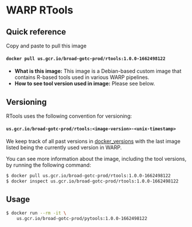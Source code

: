 # WARP RTools

## Quick reference

Copy and paste to pull this image

#### `docker pull us.gcr.io/broad-gotc-prod/rtools:1.0.0-1662498122`

- __What is this image:__ This image is a Debian-based custom image that contains R-based tools used in various WARP pipelines.
- __How to see tool version used in image:__ Please see below.

## Versioning

RTools uses the following convention for versioning:

#### `us.gcr.io/broad-gotc-prod/rtools:<image-version>-<unix-timestamp>`


We keep track of all past versions in [docker_versions](docker_versions.tsv) with the last image listed being the currently used version in WARP.

You can see more information about the image, including the tool versions, by running the following command:

```bash
$ docker pull us.gcr.io/broad-gotc-prod/rtools:1.0.0-1662498122
$ docker inspect us.gcr.io/broad-gotc-prod/rtools:1.0.0-1662498122
```

## Usage

```bash
$ docker run --rm -it \
    us.gcr.io/broad-gotc-prod/pytools:1.0.0-1662498122
```
